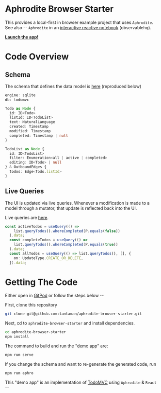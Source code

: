 # Aphrodite Browser Starter

This provides a local-first in browser example project that uses `Aphrodite`.<br/>
See also -- `Aphrodite` in an [interactive reactive notebook](https://observablehq.com/@tantaman/aphrodite-chinook) (observablehq).

**[Launch the app!](https://aphrodite-examples.pages.dev/todo-mvc/)**

# Code Overview

## Schema

The schema that defines the data model is [here](https://github.com/tantaman/aphrodite-browser-starter/blob/main/src/domain.aphro) (reproduced below)

```typescript
engine: sqlite
db: todomvc

Todo as Node {
  id: ID<Todo>
  listId: ID<TodoList>
  text: NaturalLanguage
  created: Timestamp
  modified: Timestamp
  completed: Timestamp | null
} 

TodoList as Node {
  id: ID<TodoList>
  filter: Enumeration<all | active | completed>
  editing: ID<Todo> | null
} & OutboundEdges {
  todos: Edge<Todo.listId>
}
```

## Live Queries

The UI is updated via live queries. Whenever a modification is made to a model through a mutator, that update is reflected back into the UI.

Live queries are [here](https://github.com/aphrodite-sh/aphrodite-browser-starter/blob/df948e7ed0252cb42b663d6a57084363f53843b5/src/App.tsx#L195-L203).

```typescript
const activeTodos = useQuery(() =>
    list.queryTodos().whereCompleted(P.equals(false))
  ).data;
  const completeTodos = useQuery(() =>
    list.queryTodos().whereCompleted(P.equals(true))
  ).data;
  const allTodos = useQuery(() => list.queryTodos(), [], {
    on: UpdateType.CREATE_OR_DELETE,
  }).data;
```


# Getting The Code

Either open in [GitPod](https://gitpod.io/#git@github.com:tantaman/aphrodite-browser-starter.git) or follow the steps below --

First, clone this repository

```bash
git clone git@github.com:tantaman/aphrodite-browser-starter.git
```

Next, cd to `aphrodite-browser-starter` and install dependencies.

```bash
cd aphrodite-browser-starter
npm install
```

The command to build and run the "demo app" are:

```bash
npm run serve
```

If you change the schema and want to re-generate the generated code, run

```bash
npm run aphro
```

This "demo app" is an implementation of [TodoMVC](https://todomvc.com/) using `Aphrodite` & `React` --
